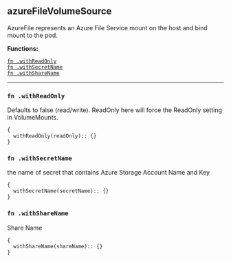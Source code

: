 
## azureFileVolumeSource
AzureFile represents an Azure File Service mount on the host and bind mount to the pod.

**Functions:**

[`fn .withReadOnly`](#fn-withreadonly)  
[`fn .withSecretName`](#fn-withsecretname)  
[`fn .withShareName`](#fn-withsharename)  

---


### `fn .withReadOnly`
Defaults to false (read/write). ReadOnly here will force the ReadOnly setting in VolumeMounts.
```jsonnet
{
  withReadOnly(readOnly):: {}
}
```

### `fn .withSecretName`
the name of secret that contains Azure Storage Account Name and Key
```jsonnet
{
  withSecretName(secretName):: {}
}
```

### `fn .withShareName`
Share Name
```jsonnet
{
  withShareName(shareName):: {}
}
```


